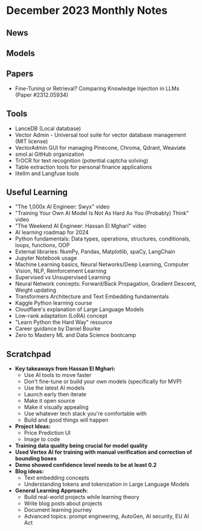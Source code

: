 # December 2023 Monthly Notes

## News

## Models

## Papers
- Fine-Tuning or Retrieval? Comparing Knowledge Injection in LLMs (Paper #2312.05934)

## Tools
- LanceDB (Local database)
- Vector Admin - Universal tool suite for vector database management (MIT license)
- VectorAdmin GUI for managing Pinecone, Chroma, Qdrant, Weaviate
- smol.ai GitHub organization
- TrOCR for text recognition (potential captcha solving)
- Table extraction tools for personal finance applications
- litellm and Langfuse tools

## Useful Learning
- "The 1,000x AI Engineer: Swyx" video
- "Training Your Own AI Model Is Not As Hard As You (Probably) Think" video
- "The Weekend AI Engineer: Hassan El Mghari" video
- AI learning roadmap for 2024
- Python fundamentals: Data types, operations, structures, conditionals, loops, functions, OOP
- External libraries: NumPy, Pandas, Matplotlib, spaCy, LangChain
- Jupyter Notebook usage
- Machine Learning basics, Neural Networks/Deep Learning, Computer Vision, NLP, Reinforcement Learning
- Supervised vs Unsupervised Learning
- Neural Network concepts: Forward/Back Propagation, Gradient Descent, Weight updating
- Transformers Architecture and Text Embedding fundamentals
- Kaggle Python learning course
- Cloudflare's explanation of Large Language Models
- Low-rank adaptation (LoRA) concept
- "Learn Python the Hard Way" resource
- Career guidance by Daniel Bourke
- Zero to Mastery ML and Data Science bootcamp

## Scratchpad
- **Key takeaways from Hassan El Mghari:**
  - Use AI tools to move faster
  - Don't fine-tune or build your own models (specifically for MVP)
  - Use the latest AI models
  - Launch early then iterate
  - Make it open source
  - Make it visually appealing
  - Use whatever tech stack you're comfortable with
  - Build and good things will happen
- **Project Ideas:**
  - Price Prediction UI
  - Image to code
- **Training data quality being crucial for model quality**
- **Used Vertex AI for training with manual verification and correction of bounding boxes**
- **Demo showed confidence level needs to be at least 0.2**
- **Blog ideas:**
  - Text embedding concepts
  - Understanding tokens and tokenization in Large Language Models
- **General Learning Approach:**
  - Build real-world projects while learning theory
  - Write blog posts about projects
  - Document learning journey
  - Advanced topics: prompt engineering, AutoGen, AI security, EU AI Act